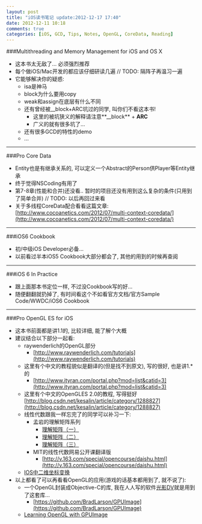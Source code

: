 ```yaml
---
layout: post
title: "iOS读书笔记 update:2012-12-17 17:40"
date: 2012-12-11 10:18
comments: true
categories: [iOS, GCD, Tips, Notes, OpenGL, CoreData, Reading]
---
```

###Multithreading and Memory Management for iOS and OS X
*   这本书太无敌了... 必须强烈推荐
*   每个做iOS/Mac开发的都应该仔细研读几遍 // TODO: 隔阵子再温习一遍
*   它能够解决你的疑惑:
    *   isa是神马
    *   block为什么要用copy
    *   weak和assign在底层有什么不同
    *   还有曾经被__block+ARC坑过的同学, 叫你们不看这本书!
        *   这里的被坑狭义的解释请注意**__block** + **ARC**
        *   广义的就有很多坑了...
    *   还有很多GCD的特性的demo
    *   ...  
        
---
###Pro Core Data
*   Entity也是有继承关系的, 可以定义一个Abstract的Person供Player等Entity继承
*   终于觉得NSCoding有用了
*   第7-8章(性能和合并)还没看.. 暂时的项目还没有用到这么复杂的条件(只用到了简单合并) // TODO: 以后再回过来看
*   关于多线程CoreData配合看看这篇文章: [http://www.cocoanetics.com/2012/07/multi-context-coredata/](http://www.cocoanetics.com/2012/07/multi-context-coredata/)

---
###iOS6 Cookbook
*   初/中级iOS Developer必备...
*   以前看过半本iOS5 Cookbook大部分都会了, 其他的用到的时候再查阅

---
###iOS 6 In Practice
*   跟上面那本书定位一样, 不过没Cookbook写的好...
*   随便翻翻就扔掉了, 有时间看这个不如看官方文档/官方Sample Code/WWDC/iOS6 Cookbook

---
###Pro OpenGL ES for iOS
*   这本书前面都是讲1.1的, 比较详细, 能了解个大概
*   建议结合以下部分一起看:
    *   raywenderlich的OpenGL部分
        *   [http://www.raywenderlich.com/tutorials](http://www.raywenderlich.com/tutorials)
    *   这里有个中文的教程貌似是翻译的(但是找不到原文), 写的很好, 也是讲1.*的
        *   [http://www.ityran.com/portal.php?mod=list&catid=3](http://www.ityran.com/portal.php?mod=list&catid=3)
    *   这里有个中文的OpenGLES 2.0的教程, 写得挺好 [http://blog.csdn.net/kesalin/article/category/1288827](http://blog.csdn.net/kesalin/article/category/1288827)
    *   线性代数跟我一样忘完了的同学可以补习一下:
        *   孟岩的理解矩阵系列
            *   [理解矩阵（一）](http://blog.csdn.net/myan/article/details/647511)
            *   [理解矩阵（二）](http://blog.csdn.net/myan/article/details/649018)
            *   [理解矩阵（三）](http://blog.csdn.net/myan/article/details/1865397)
        *   MIT的线性代数网易公开课翻译版
            *   [http://v.163.com/special/opencourse/daishu.html](http://v.163.com/special/opencourse/daishu.html)
    *   [IOS中二维坐标变换](http://www.cnblogs.com/delonchen/archive/2011/08/03/iostransform.html)
*   以上都看了可以再看看OpenGL的应用(游戏的话基本都用到了, 就不说了):
    *   一个OpenGL封装成Objective-C的库, 我在人人写的软件[光影DV](http://itunes.apple.com/us/app/guang-yingdv/id552718710?ls=1&mt=8)就是用到了这套库...
        *   [https://github.com/BradLarson/GPUImage](https://github.com/BradLarson/GPUImage)
    *  [Learning OpenGL with GPUImage](http://indieambitions.com/idevblogaday/learning-opengl-gpuimage/)













